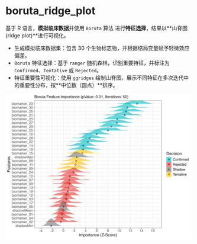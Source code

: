 # boruta_ridge_plot

基于 R 语言，**模拟临床数据**并使用 `Boruta` 算法 进行**特征选择**，结果以**山脊图 (ridge plot)**进行可视化。

* 生成模拟临床数据集：包含 30 个生物标志物，并根据结局变量赋予轻微效应偏差。
* `Boruta` 特征选择：基于 `ranger` 随机森林，识别重要特征，并标注为 `Confirmed`、`Tentative` 或 `Rejected`。
* 特征重要性可视化：使用 `ggridges` 绘制山脊图，展示不同特征在多次迭代中的重要性分布，按**中位数（圆点）**排序。

![](./boruta_importance_ridge.jpg)

